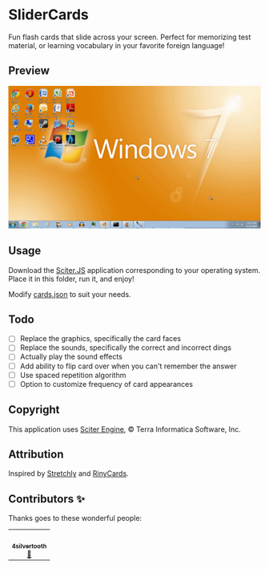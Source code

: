 # SliderCards

Fun flash cards that slide across your screen.  Perfect for memorizing test material, or learning vocabulary in your favorite foreign language!

## Preview

![animated preview](preview.gif)

## Usage

Download the [Sciter.JS](https://github.com/c-smile/sciter-js-sdk/tree/main/bin) application corresponding to your operating system.  Place it in this folder, run it, and enjoy!

Modify [cards.json](cards.json) to suit your needs.

## Todo

- [ ] Replace the graphics, specifically the card faces
- [ ] Replace the sounds, specifically the correct and incorrect dings
- [ ] Actually play the sound effects
- [ ] Add ability to flip card over when you can't remember the answer
- [ ] Use spaced repetition algorithm
- [ ] Option to customize frequency of card appearances

## Copyright

This application uses [Sciter Engine](https://sciter.com), © Terra Informatica Software, Inc.

## Attribution

Inspired by [Stretchly](https://github.com/hovancik/stretchly) and [RinyCards](https://github.com/devicedev/riny-cards).

## Contributors ✨

Thanks goes to these wonderful people:

<table>
  <tr>
    <td align="center"><a href="https://github.com/4silvertooth"><img src="https://avatars.githubusercontent.com/u/793967?v=3?s=100" width="100px;" alt=""/><br /><sub><b>4silvertooth</b></sub></a><br /><a href="https://github.com/GirkovArpa/slidercards/commit/aec3251bfdd7c22770ad52e6cb4438a4b5daf39f" title="Refactoring">🔨</a>
  </tr>
</table>